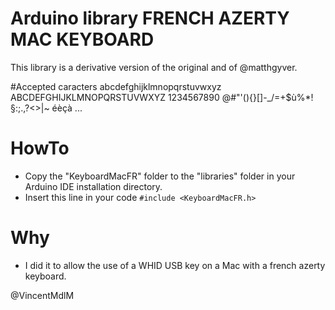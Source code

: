 # Arduino library FRENCH AZERTY MAC KEYBOARD
This library is a derivative version of the original and of @matthgyver.

#Accepted caracters
abcdefghijklmnopqrstuvwxyz
ABCDEFGHIJKLMNOPQRSTUVWXYZ
1234567890
@#"'(){}[]-_/\=+$ù%*!§:;.,?<>|~
éèçà
...

# HowTo
* Copy the "KeyboardMacFR" folder to the "libraries" folder in your Arduino IDE installation directory.
* Insert this line in your code ``#include <KeyboardMacFR.h>``

# Why
* I did it to allow the use of a WHID USB key on a Mac with a french azerty keyboard.

@VincentMdlM